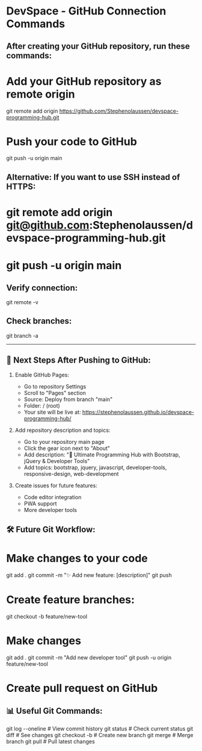 # DevSpace - GitHub Connection Commands

## After creating your GitHub repository, run these commands:

# Add your GitHub repository as remote origin
git remote add origin https://github.com/Stephenolaussen/devspace-programming-hub.git

# Push your code to GitHub
git push -u origin main

## Alternative: If you want to use SSH instead of HTTPS:
# git remote add origin git@github.com:Stephenolaussen/devspace-programming-hub.git
# git push -u origin main

## Verify connection:
git remote -v

## Check branches:
git branch -a

---

## 🎯 Next Steps After Pushing to GitHub:

1. Enable GitHub Pages:
   - Go to repository Settings
   - Scroll to "Pages" section
   - Source: Deploy from branch "main"
   - Folder: / (root)
   - Your site will be live at: https://stephenolaussen.github.io/devspace-programming-hub/

2. Add repository description and topics:
   - Go to your repository main page
   - Click the gear icon next to "About"
   - Add description: "🚀 Ultimate Programming Hub with Bootstrap, jQuery & Developer Tools"
   - Add topics: bootstrap, jquery, javascript, developer-tools, responsive-design, web-development

3. Create issues for future features:
   - Code editor integration
   - PWA support
   - More developer tools

## 🛠️ Future Git Workflow:

# Make changes to your code
git add .
git commit -m "✨ Add new feature: [description]"
git push

# Create feature branches:
git checkout -b feature/new-tool
# Make changes
git add .
git commit -m "Add new developer tool"
git push -u origin feature/new-tool
# Create pull request on GitHub

## 📊 Useful Git Commands:

git log --oneline          # View commit history
git status                 # Check current status
git diff                   # See changes
git checkout -b <branch>   # Create new branch
git merge <branch>         # Merge branch
git pull                   # Pull latest changes
